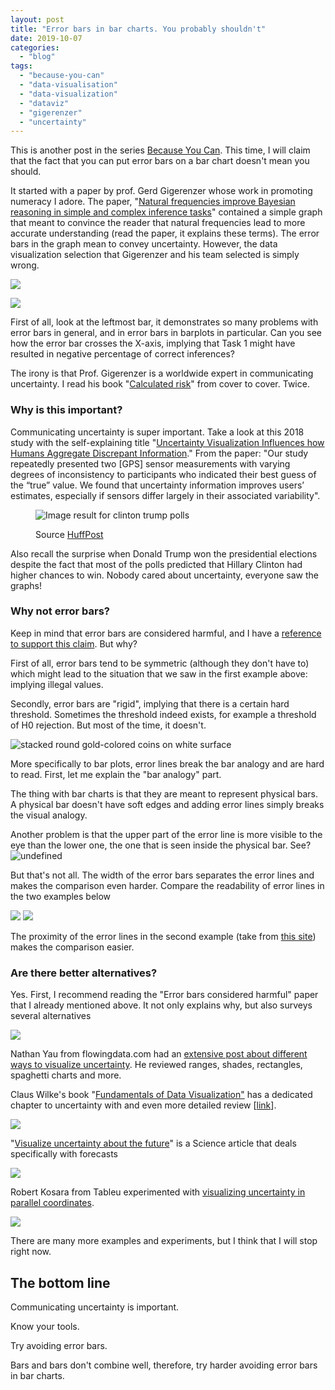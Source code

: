 ```yaml
---
layout: post
title: "Error bars in bar charts. You probably shouldn't"
date: 2019-10-07
categories: 
  - "blog"
tags: 
  - "because-you-can"
  - "data-visualisation"
  - "data-visualization"
  - "dataviz"
  - "gigerenzer"
  - "uncertainty"
---
```


This is another post in the series [Because You Can](https://gorelik.net/tag/because-you-can/). This time, I will claim that the fact that you can put error bars on a bar chart doesn't mean you should.

It started with a paper by prof. Gerd Gigerenzer whose work in promoting numeracy I adore. The paper, "[Natural frequencies improve Bayesian reasoning in simple and complex inference tasks](https://www.ncbi.nlm.nih.gov/pmc/articles/PMC4604268/)" contained a simple graph that meant to convince the reader that natural frequencies lead to more accurate understanding (read the paper, it explains these terms). The error bars in the graph mean to convey uncertainty. However, the data visualization selection that Gigerenzer and his team selected is simply wrong.

![](/assets/images/2019/10/image-1.png?w=1024)

[![](/assets/images/2019/10/image-3.png?w=508)](https://amzn.to/2MngEru)

First of all, look at the leftmost bar, it demonstrates so many problems with error bars in general, and in error bars in barplots in particular. Can you see how the error bar crosses the X-axis, implying that Task 1 might have resulted in negative percentage of correct inferences?

The irony is that Prof. Gigerenzer is a worldwide expert in communicating uncertainty. I read his book "[Calculated risk](https://amzn.to/2MngEru)" from cover to cover. Twice.

### Why is this important?

Communicating uncertainty is super important. Take a look at this 2018 study with the self-explaining title "[Uncertainty Visualization Influences how Humans Aggregate Discrepant Information](https://www.researchgate.net/profile/Miriam_Greis/publication/324659447_Uncertainty_Visualization_Influences_how_Humans_Aggregate_Discrepant_Information/links/5beb143d299bf1124fd0dc66/Uncertainty-Visualization-Influences-how-Humans-Aggregate-Discrepant-Information.pdf)." From the paper: "Our study repeatedly presented two \[GPS\] sensor measurements with varying degrees of inconsistency to participants who indicated their best guess of the “true” value. We found that uncertainty information improves users’ estimates, especially if sensors differ largely in their associated variability".

<figure>

![Image result for clinton trump polls](/assets/images/2019/10/2016-general-election-trump-vs-clinton.png?1490979763)

<figcaption>

Source [HuffPost](https://elections.huffingtonpost.com/pollster/2016-general-election-trump-vs-clinton)

</figcaption>

</figure>

Also recall the surprise when Donald Trump won the presidential elections despite the fact that most of the polls predicted that Hillary Clinton had higher chances to win. Nobody cared about uncertainty, everyone saw the graphs!

### Why not error bars?

Keep in mind that error bars are considered harmful, and I have a [reference to support this claim](https://www.ncbi.nlm.nih.gov/pmc/articles/PMC6214189/). But why?

First of all, error bars tend to be symmetric (although they don't have to) which might lead to the situation that we saw in the first example above: implying illegal values.

Secondly, error bars are "rigid", implying that there is a certain hard threshold. Sometimes the threshold indeed exists, for example a threshold of H0 rejection. But most of the time, it doesn't.

![stacked round gold-colored coins on white surface](/assets/images/2019/10/photo-1534951009808-766178b47a4f?ixlib=rb-1.2.1&ixid=eyJhcHBfaWQiOjEyMDd9&auto=format&fit=crop&w=1000&q=80)

More specifically to bar plots, error lines break the bar analogy and are hard to read. First, let me explain the "bar analogy" part.

The thing with bar charts is that they are meant to represent physical bars. A physical bar doesn't have soft edges and adding error lines simply breaks the visual analogy.

Another problem is that the upper part of the error line is more visible to the eye than the lower one, the one that is seen inside the physical bar. See?![undefined](/assets/images/2019/10/screen-shot-2019-10-07-at-9.09.06.png)

But that's not all. The width of the error bars separates the error lines and makes the comparison even harder. Compare the readability of error lines in the two examples below

![](/assets/images/2019/10/image-1.png) ![](/assets/images/2019/10/image-2.png)

The proximity of the error lines in the second example (take from [this site](https://andrewpwheeler.wordpress.com/2016/03/08/on-overlapping-error-bars-in-charts/)) makes the comparison easier.

### Are there better alternatives?

Yes. First, I recommend reading the "Error bars considered harmful" paper that I already mentioned above. It not only explains why, but also surveys several alternatives

![](/assets/images/2019/10/image-5.png?w=1024)

Nathan Yau from flowingdata.com had an [extensive post about different ways to visualize uncertainty](https://flowingdata.com/2018/01/08/visualizing-the-uncertainty-in-data/). He reviewed ranges, shades, rectangles, spaghetti charts and more.

Claus Wilke's book "[Fundamentals of Data Visualization"](https://amzn.to/2MhxFna) has a dedicated chapter to uncertainty with and even more detailed review \[[link](https://serialmentor.com/dataviz/visualizing-uncertainty.html)\].

[![](/assets/images/2019/10/image-4.png?w=322)](https://amzn.to/2MhxFna)

"[Visualize uncertainty about the future](https://pdfs.semanticscholar.org/7aa9/0fc8be156d120f4740c68db8a191083f2a34.pdf?_ga=2.185789230.626538444.1570430727-825569699.1570430727)" is a Science article that deals specifically with forecasts

![](/assets/images/2019/10/image-6.png?w=1024)

Robert Kosara from Tableu experimented with [visualizing uncertainty in parallel coordinates](https://kosara.net/papers/2012/Dasgupta-EuroVis-2012.pdf).

![](/assets/images/2019/10/image-7.png?w=658)

There are many more examples and experiments, but I think that I will stop right now.

## The bottom line

Communicating uncertainty is important.

Know your tools.

Try avoiding error bars.

Bars and bars don't combine well, therefore, try harder avoiding error bars in bar charts.
